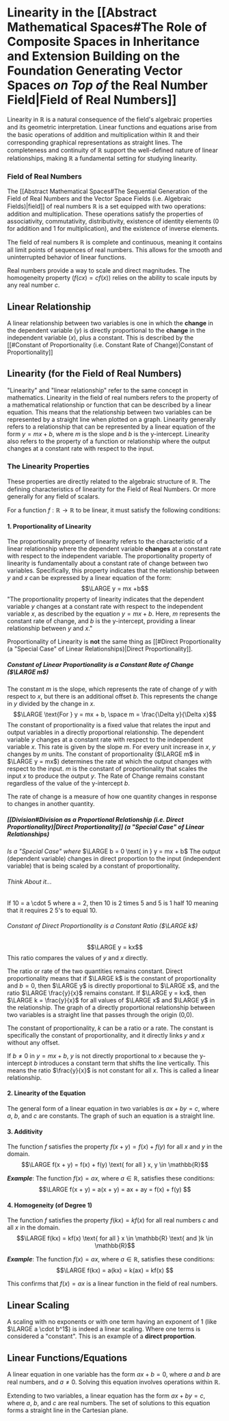 # Linearity in the [[Abstract Mathematical Spaces#The Role of Composite Spaces in Inheritance and Extension Building on the Foundation Generating Vector Spaces *on Top of* the Real Number Field|Field of Real Numbers]]
Linearity in $\mathbb{R}$ is a natural consequence of the field's algebraic properties and its geometric interpretation. 
	Linear functions and equations arise from the basic operations of addition and multiplication within $\mathbb{R}$ and their corresponding graphical representations as straight lines. 
		The completeness and continuity of $\mathbb{R}$ support the well-defined nature of linear relationships, making $\mathbb{R}$ a fundamental setting for studying linearity.
### Field of Real Numbers
The [[Abstract Mathematical Spaces#The Sequential Generation of the Field of Real Numbers and the Vector Space Fields (i.e. Algebraic Fields)|field]] of real numbers $\mathbb{R}$ is a set equipped with two operations: addition and multiplication. 
	These operations satisfy the properties of associativity, commutativity, distributivity, existence of identity elements (0 for addition and 1 for multiplication), and the existence of inverse elements.

The field of real numbers $\mathbb{R}$ is complete and continuous, meaning it contains all limit points of sequences of real numbers. 
	This allows for the smooth and uninterrupted behavior of linear functions.

Real numbers provide a way to scale and direct magnitudes. 
	The homogeneity property ($f(cx) = cf(x)$) relies on the ability to scale inputs by any real number $c$.
## Linear Relationship
A linear relationship between two variables is one in which the **change** in the dependent variable ($y$) is directly proportional to the **change** in the independent variable ($x$), plus a constant.
	This is described by the [[#Constant of Proportionality (i.e. Constant Rate of Change)|Constant of Proportionality]]
## Linearity (for the Field of Real Numbers)
"Linearity" and "linear relationship" refer to the same concept in mathematics.
	Linearity in the field of real numbers refers to the property of a mathematical relationship or function that can be described by a linear equation.
		This means that the relationship between two variables can be represented by a straight line when plotted on a graph.
			Linearity generally refers to a relationship that can be represented by a linear equation of the form $y = mx + b$, where $m$ is the slope and $b$ is the y-intercept.
				Linearity also refers to the property of a function or relationship where the output changes at a constant rate with respect to the input.
### The Linearity Properties 
These properties are directly related to the algebraic structure of $\mathbb{R}$.
	The defining characteristics of linearity for the Field of Real Numbers.
		Or more generally for any field of scalars.

For a function $f: \mathbb{R} \to \mathbb{R}$ to be linear, it must satisfy the following conditions:
#### 1. Proportionality of Linearity
The proportionality property of linearity refers to the characteristic of a linear relationship where the dependent variable **changes** at a constant rate with respect to the independent variable.
	The proportionality property of linearity is fundamentally about a constant rate of change between two variables.
		Specifically, this property indicates that the relationship between $y$ and $x$ can be expressed by a linear equation of the form:
$$\LARGE y = mx +b$$
"The proportionality property of linearity indicates that the dependent variable $y$ changes at a constant rate with respect to the independent variable $x$, as described by the equation $y=mx+b$. Here, $m$ represents the constant rate of change, and $b$ is the y-intercept, providing a linear relationship between $y$ and $x$."

Proportionality of Linearity is **not** the same thing as [[#Direct Proportionality (a "Special Case" of Linear Relationships)|Direct Proportionality]].
##### Constant of Linear Proportionality is a Constant Rate of Change ($\LARGE m$)
The constant $m$ is the slope, which represents the rate of change of $y$ with respect to $x$, but there is an additional offset $b$.
	This represents the change in $y$ divided by the change in $x$.
$$\LARGE \text{For } y = mx + b, \space m = \frac{\Delta y}{\Delta x}$$
The constant of proportionality is a fixed value that relates the input and output variables in a directly proportional relationship.
	The dependent variable $y$ changes at a constant rate with respect to the independent variable $x$. 
		This rate is given by the slope $m$. 
			For every unit increase in $x$, $y$ changes by $m$ units.
				The constant of proportionality ($\LARGE m$ in $\LARGE y = mx$) determines the rate at which the output changes with respect to the input.
					$m$ is the constant of proportionality that scales the input $x$ to produce the output $y$.
						The Rate of Change remains constant regardless of the value of the y-intercept $b$.

The rate of change is a measure of how one quantity changes in response to changes in another quantity. 
##### [[Division#Division as a Proportional Relationship (i.e. Direct Proportionality)|Direct Proportionality]] (a "Special Case" of Linear Relationships)
*Is a "Special Case" where* $\LARGE b = 0 \text{ in } y = mx + b$ 
	The output (dependent variable) changes in direct proportion to the input (independent variable) that is being scaled by a constant of proportionality.

###### Think About it...
If 10 = a \cdot 5 where a = 2, then 10 is 2 times 5 and 5 is 1 half 10 meaning that it requires 2 5's to equal 10.  
###### Constant of Direct Proportionality is a Constant Ratio ($\LARGE k$)
$$\LARGE y = kx$$
This ratio compares the values of $y$ and $x$ directly.

The ratio or rate of the two quantities remains constant. 
	Direct proportionality means that if $\LARGE k$ is the constant of proportionality and $b=0$, then $\LARGE y$ is directly proportional to $\LARGE x$, and the ratio $\LARGE \frac{y}{x}$ remains constant. 
		If $\LARGE y = kx$, then $\LARGE k = \frac{y}{x}$ for all values of $\LARGE x$ and $\LARGE y$ in the relationship.
			The graph of a directly proportional relationship between two variables is a straight line that passes through the origin (0,0).

The constant of proportionality, $k$ can be a ratio or a rate.
	The constant is specifically the constant of proportionality, and it directly links $y$ and $x$ without any offset.

If $b \neq 0 \text{ in } y=mx+b$, $y$ is not directly proportional to $x$ because the y-intercept $b$ introduces a constant term that shifts the line vertically.
	This means the ratio $\frac{y}{x}$​ is not constant for all $x$.
		This is called a linear relationship.
#### 2. Linearity of the Equation
The general form of a linear equation in two variables is $ax + by = c$, where $a$, $b$, and $c$ are constants.
	The graph of such an equation is a straight line.
#### 3. Additivity
The function $f$ satisfies the property $f(x + y) = f(x) + f(y)$ for all $x$ and $y$ in the domain.
$$\LARGE f(x + y) = f(x) + f(y) \text{ for all } x, y \in \mathbb{R}$$

***Example***: The function $f(x) = ax$, where $a \in \mathbb{R}$, satisfies these conditions:
$$\LARGE 
f(x + y) = a(x + y) = ax + ay = f(x) + f(y)
$$
#### 4. Homogeneity (of Degree 1)
The function $f$ satisfies the property $f(kx) = kf(x)$ for all real numbers $c$ and all $x$ in the domain.
$$\LARGE f(kx) = kf(x) \text{ for all } x \in \mathbb{R} \text{ and }k \in \mathbb{R}$$

***Example***: The function $f(x) = ax$, where $a \in \mathbb{R}$, satisfies these conditions:
$$\LARGE 
f(kx) = a(kx) = k(ax) = kf(x)
$$

This confirms that $f(x) = ax$ is a linear function in the field of real numbers.
## Linear Scaling
A scaling with no exponents or with one term having an exponent of 1 (like $\LARGE a \cdot b^1$) is indeed a linear scaling.
	Where  one terms is considered a "constant".
		This is an example of a **direct proportion**.
## Linear Functions/Equations
A linear equation in one variable has the form $ax + b = 0$, where $a$ and $b$ are real numbers, and $a \neq 0$.
	Solving this equation involves operations within $\mathbb{R}$.

Extending to two variables, a linear equation has the form $ax + by = c$, where $a$, $b$, and $c$ are real numbers.
	The set of solutions to this equation forms a straight line in the Cartesian plane.